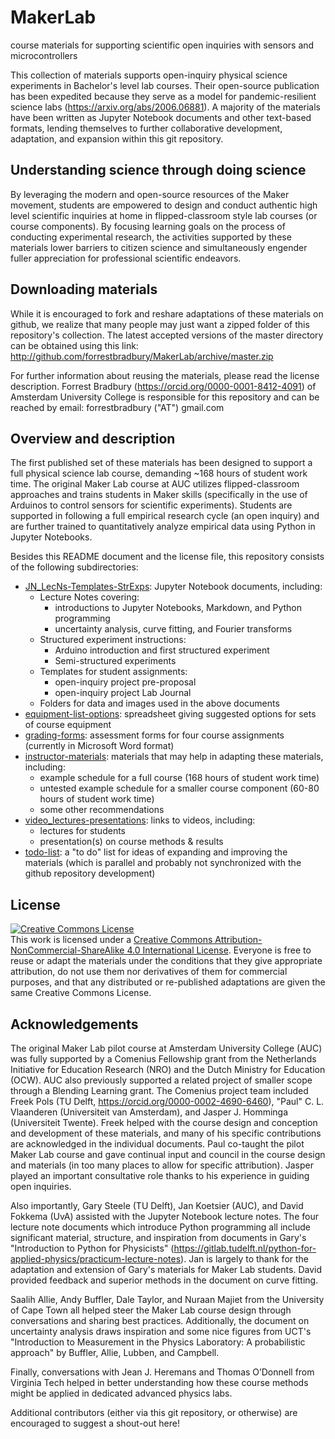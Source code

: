 # MakerLab
 course materials for supporting scientific open inquiries with sensors and microcontrollers

This collection of materials supports open-inquiry physical science experiments in Bachelor's level lab courses.  Their open-source publication has been expedited because they serve as a model for pandemic-resilient science labs (https://arxiv.org/abs/2006.06881).  A majority of the materials have been written as Jupyter Notebook documents and other text-based formats, lending themselves to further collaborative development, adaptation, and expansion within this git repository.  

## Understanding science through doing science

By leveraging the modern and open-source resources of the Maker movement, students are empowered to design and conduct authentic high level scientific inquiries at home in flipped-classroom style lab courses (or course components).  By focusing learning goals on the process of conducting experimental research, the activities supported by these materials lower barriers to citizen science and simultaneously engender fuller appreciation for professional scientific endeavors.

## Downloading materials

While it is encouraged to fork and reshare adaptations of these materials on github, we realize that many people may just want a zipped folder of this repository's collection.  The latest accepted versions of the master directory can be obtained using this link:    
http://github.com/forrestbradbury/MakerLab/archive/master.zip

For further information about reusing the materials, please read the license description.  Forrest Bradbury (https://orcid.org/0000-0001-8412-4091) of Amsterdam University College is responsible for this repository and can be reached by email:  forrestbradbury ("AT") gmail.com

## Overview and description

The first published set of these materials has been designed to support a full physical science lab course, demanding ~168 hours of student work time.  The original Maker Lab course at AUC utilizes flipped-classroom approaches and trains students in Maker skills (specifically in the use of Arduinos to control sensors for scientific experiments).  Students are supported in following a full empirical research cycle (an open inquiry) and are further trained to quantitatively analyze empirical data using Python in Jupyter Notebooks.

Besides this README document and the license file, this repository consists of the following subdirectories:

- [JN_LecNs-Templates-StrExps](../MakerLab/master/JN_LecNs-Templates-StrExps):  Jupyter Notebook documents, including:
  - Lecture Notes covering:
    - introductions to Jupyter Notebooks, Markdown, and Python programming
    - uncertainty analysis, curve fitting, and Fourier transforms
  - Structured experiment instructions:
    - Arduino introduction and first structured experiment
    - Semi-structured experiments
  - Templates for student assignments:
    - open-inquiry project pre-proposal
    - open-inquiry project Lab Journal
  - Folders for data and images used in the above documents
- [equipment-list-options](../MakerLab/master/equipment-list-options):  spreadsheet giving suggested options for sets of course equipment
- [grading-forms](../MakerLab/master/grading-forms):  assessment forms for four course assignments (currently in Microsoft Word format)
- [instructor-materials](../MakerLab/master/instructor-materials):  materials that may help in adapting these materials, including:
  - example schedule for a full course (168 hours of student work time)
  - untested example schedule for a smaller course component (60-80 hours of student work time)
  - some other recommendations
- [video_lectures-presentations](../MakerLab/master/video_lectures-presentations):  links to videos, including:
  - lectures for students
  - presentation(s) on course methods & results
- [todo-list](../MakerLab/master/todo-list):  a "to do" list for ideas of expanding and improving the materials (which is parallel and probably not synchronized with the github repository development)


## License

<a rel="license" href="http://creativecommons.org/licenses/by-nc-sa/4.0/"><img alt="Creative Commons License" style="border-width:0" src="https://i.creativecommons.org/l/by-nc-sa/4.0/88x31.png" /></a><br />This work is licensed under a <a rel="license" href="http://creativecommons.org/licenses/by-nc-sa/4.0/">Creative Commons Attribution-NonCommercial-ShareAlike 4.0 International License</a>.  Everyone is free to reuse or adapt the materials under the conditions that they give appropriate attribution, do not use them nor derivatives of them for commercial purposes, and that any distributed or re-published adaptations are given the same Creative Commons License.


## Acknowledgements

The original Maker Lab pilot course at Amsterdam University College (AUC) was fully supported by a Comenius Fellowship grant from the Netherlands Initiative for Education Research (NRO) and the Dutch Ministry for Education (OCW).  AUC also previously supported a related project of smaller scope through a Blending Learning grant.  The Comenius project team included Freek Pols (TU Delft, https://orcid.org/0000-0002-4690-6460), "Paul" C. L. Vlaanderen (Universiteit van Amsterdam), and Jasper J. Homminga (Universiteit Twente).  Freek helped with the course design and conception and development of these materials, and many of his specific contributions are acknowledged in the individual documents.  Paul co-taught the pilot Maker Lab course and gave continual input and council in the course design and materials (in too many places to allow for specific attribution).  Jasper played an important consultative role thanks to his experience in guiding open inquiries.

Also importantly, Gary Steele (TU Delft), Jan Koetsier (AUC), and David Fokkema (UvA) assisted with the Jupyter Notebook lecture notes.  The four lecture note documents which introduce Python programming all include significant material, structure, and inspiration from documents in Gary's "Introduction to Python for Physicists" (https://gitlab.tudelft.nl/python-for-applied-physics/practicum-lecture-notes).  Jan is largely to thank for the adaptation and extension of Gary's materials for Maker Lab students.  David provided feedback and superior methods in the document on curve fitting.

Saalih Allie, Andy Buffler, Dale Taylor, and Nuraan Majiet from the University of Cape Town all helped steer the Maker Lab course design through conversations and sharing best practices.  Additionally, the document on uncertainty analysis draws inspiration and some nice figures from UCT's "Introduction to Measurement in the Physics Laboratory:  A probabilistic approach" by Buffler, Allie, Lubben, and Campbell.

Finally, conversations with Jean J. Heremans and Thomas O’Donnell from Virginia Tech helped in better understanding how these course methods might be applied in dedicated advanced physics labs.

Additional contributors (either via this git repository, or otherwise) are encouraged to suggest a shout-out here!
